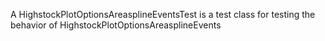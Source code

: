 A HighstockPlotOptionsAreasplineEventsTest is a test class for testing the behavior of HighstockPlotOptionsAreasplineEvents
